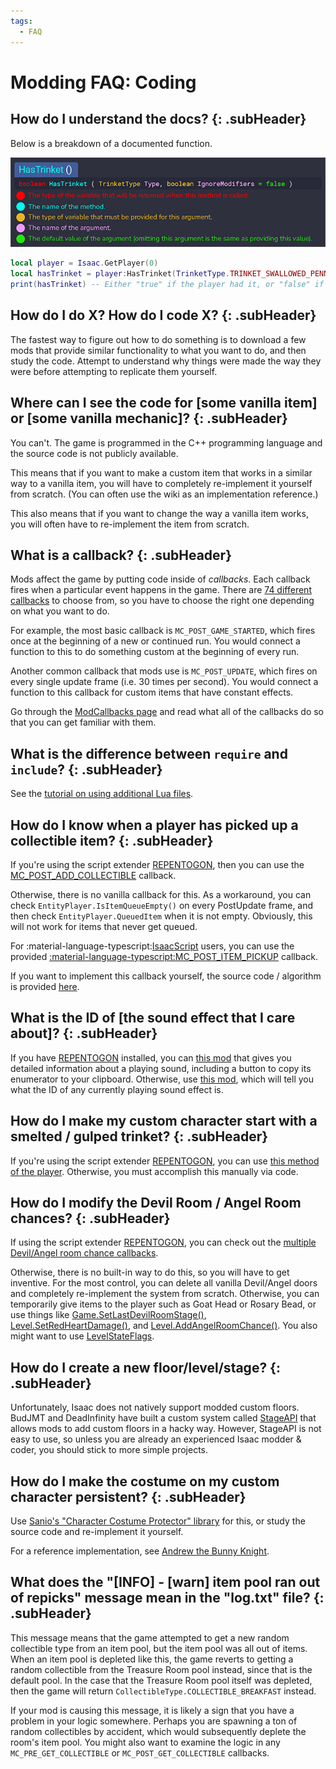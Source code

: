 ```yaml
---
tags:
  - FAQ
---
```


# Modding FAQ: Coding

## How do I understand the docs? {: .subHeader}

Below is a breakdown of a documented function.

![img](../images/docs_reading_guide.png)

```lua
local player = Isaac.GetPlayer(0)
local hasTrinket = player:HasTrinket(TrinketType.TRINKET_SWALLOWED_PENNY) -- Notice how that second argument was optional, hence the equals sign.
print(hasTrinket) -- Either "true" if the player had it, or "false" if they didn't.
```

## How do I do X? How do I code X? {: .subHeader}

The fastest way to figure out how to do something is to download a few mods that provide similar functionality to what you want to do, and then study the code. Attempt to understand why things were made the way they were before attempting to replicate them yourself.

## Where can I see the code for [some vanilla item] or [some vanilla mechanic]? {: .subHeader}

You can't. The game is programmed in the C++ programming language and the source code is not publicly available.

This means that if you want to make a custom item that works in a similar way to a vanilla item, you will have to completely re-implement it yourself from scratch. (You can often use the wiki as an implementation reference.)

This also means that if you want to change the way a vanilla item works, you will often have to re-implement the item from scratch.

## What is a callback? {: .subHeader}

Mods affect the game by putting code inside of *callbacks*. Each callback fires when a particular event happens in the game. There are [74 different callbacks](../enums/ModCallbacks.md) to choose from, so you have to choose the right one depending on what you want to do.

For example, the most basic callback is `MC_POST_GAME_STARTED`, which fires once at the beginning of a new or continued run. You would connect a function to this to do something custom at the beginning of every run.

Another common callback that mods use is `MC_POST_UPDATE`, which fires on every single update frame (i.e. 30 times per second). You would connect a function to this callback for custom items that have constant effects.

Go through the [ModCallbacks page](../enums/ModCallbacks.md) and read what all of the callbacks do so that you can get familiar with them.

## What is the difference between `require` and `include`? {: .subHeader}

See the [tutorial on using additional Lua files](../tutorials/Using-Additional-Lua-Files.md).

## How do I know when a player has picked up a collectible item? {: .subHeader}

If you're using the script extender [REPENTOGON](https://repentogon.com/), then you can use the [MC_POST_ADD_COLLECTIBLE](https://repentogon.com/enums/ModCallbacks.html#mc_post_add_collectible) callback.

Otherwise, there is no vanilla callback for this. As a workaround, you can check `EntityPlayer.IsItemQueueEmpty()` on every PostUpdate frame, and then check `EntityPlayer.QueuedItem` when it is not empty. Obviously, this will not work for items that never get queued.

For :material-language-typescript:[IsaacScript](https://isaacscript.github.io/) users, you can use the provided [:material-language-typescript:MC_POST_ITEM_PICKUP](https://isaacscript.github.io/docs/function-signatures-custom#mc_post_item_pickup) callback.

If you want to implement this callback yourself, the source code / algorithm is provided [here](https://github.com/IsaacScript/isaacscript/blob/main/packages/isaacscript-common/src/classes/features/callbackLogic/ItemPickupDetection.ts).

## What is the ID of [the sound effect that I care about]? {: .subHeader}

If you have [REPENTOGON](https://repentogon.com/) installed, you can [this mod](https://steamcommunity.com/sharedfiles/filedetails/?id=3190950157) that gives you detailed information about a playing sound, including a button to copy its enumerator to your clipboard. Otherwise, use [this mod](misc/sounds-display.lua), which will tell you what the ID of any currently playing sound effect is.

## How do I make my custom character start with a smelted / gulped trinket? {: .subHeader}

If you're using the script extender [REPENTOGON](https://repentogon.com), you can use [this method of the player](https://repentogon.com/EntityPlayer.html?h=add#addsmeltedtrinket). Otherwise, you must accomplish this manually via code.

## How do I modify the Devil Room / Angel Room chances? {: .subHeader}

If using the script extender [REPENTOGON](https://repentogon.com), you can check out the [multiple Devil/Angel room chance callbacks](https://repentogon.com/examples/DealChance.html).

Otherwise, there is no built-in way to do this, so you will have to get inventive. For the most control, you can delete all vanilla Devil/Angel doors and completely re-implement the system from scratch. Otherwise, you can temporarily give items to the player such as Goat Head or Rosary Bead, or use things like [Game.SetLastDevilRoomStage()](../Game.md#setlastdevilroomstage), [Level.SetRedHeartDamage()](../Level.md#setredheartdamage), and [Level.AddAngelRoomChance()](../Level.md#addangelroomchance). You also might want to use [LevelStateFlags](../enums/LevelStateFlag.md).

## How do I create a new floor/level/stage? {: .subHeader}

Unfortunately, Isaac does not natively support modded custom floors. BudJMT and DeadInfinity have built a custom system called [StageAPI](https://github.com/Meowlala/BOIStageAPI15) that allows mods to add custom floors in a hacky way. However, StageAPI is not easy to use, so unless you are already an experienced Isaac modder & coder, you should stick to more simple projects.

## How do I make the costume on my custom character persistent? {: .subHeader}

Use [Sanio's "Character Costume Protector" library](https://steamcommunity.com/sharedfiles/filedetails/?id=2541362255) for this, or study the source code and re-implement it yourself.

For a reference implementation, see [Andrew the Bunny Knight](https://steamcommunity.com/sharedfiles/filedetails/?id=2531089854).

## What does the "[INFO] - [warn] item pool ran out of repicks" message mean in the "log.txt" file?  {: .subHeader}

This message means that the game attempted to get a new random collectible type from an item pool, but the item pool was all out of items. When an item pool is depleted like this, the game reverts to getting a random collectible from the Treasure Room pool instead, since that is the default pool. In the case that the Treasure Room pool itself was depleted, then the game will return `CollectibleType.COLLECTIBLE_BREAKFAST` instead.

If your mod is causing this message, it is likely a sign that you have a problem in your logic somewhere. Perhaps you are spawning a ton of random collectibles by accident, which would subsequently deplete the room's item pool. You might also want to examine the logic in any `MC_PRE_GET_COLLECTIBLE` or `MC_POST_GET_COLLECTIBLE` callbacks.